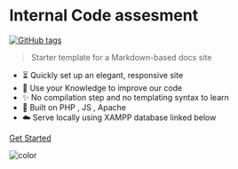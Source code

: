 <h1 id="cover-heading">
 Internal Code assesment  <!-- TODO: Update title -->
</h1>

[![GitHub tags](https://img.shields.io/github/tag/MichaelCurrin/docsify-js-template.svg)](https://GitHub.com/MichaelCurrin/docsify-js-template/tags/) <!-- TODO: Update username and repo name -->

>  Starter template for a Markdown-based docs site <!-- TODO: Replace with your description -->


<!-- TODO: Update to match your project's benefits/features. Git emojis work great here. -->

- :hourglass_flowing_sand: Quickly set up an elegant, responsive site
- :open_file_folder: Use your Knowledge to improve our code
- :sparkles: No compilation step and no templating syntax to learn
- :nut_and_bolt: Built on PHP , JS , Apache
- :cloud: Serve locally using XAMPP database linked below



[Get Started](#docsifyjs-template) <!-- TODO: Use ID of your homepage heading -->

<!-- TODO: Set your background color or image. -->
![color](#b3d9f8)
